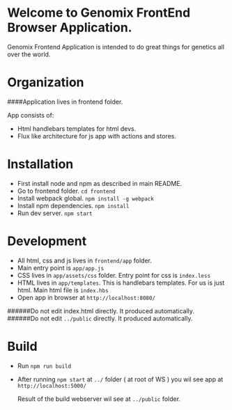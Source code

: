 # Welcome to Genomix FrontEnd Browser Application.

Genomix Frontend Application is intended to do great things for genetics all over the world.

# Organization

####Application lives in frontend folder.

App consists of:

- Html handlebars templates for html devs.
- Flux like architecture for js app with actions and stores.

# Installation

- First install node and npm as described in main README.
- Go to frontend folder. `cd frontend`
- Install webpack global. `npm install -g webpack`
- Install npm dependencies. `npm install`
- Run dev server. `npm start`

# Development

- All html, css and js lives in `frontend/app` folder.
- Main entry point is `app/app.js`
- CSS lives in `app/assets/css` folder. Entry point for css is `index.less`
- HTML lives in `app/templates`. This is handlebars templates. For us is just html.  Main html file is `index.hbs`
- Open app in browser at `http://localhost:8080/`

######Do not edit index.html directly. It produced automatically.
######Do not edit `../public` directly. It produced automatically.

# Build

- Run `npm run build`
- After running `npm start` at `../` folder ( at root of WS ) you wil see app at `http://localhost:5000/`

   Result of the build webserver wil see at `../public` folder.

